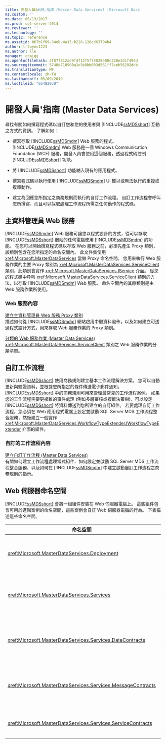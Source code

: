 ```yaml
---
title: 開發人員&#39;指南 (Master Data Services) |Microsoft Docs
ms.custom: ''
ms.date: 06/13/2017
ms.prod: sql-server-2014
ms.reviewer: ''
ms.technology: ''
ms.topic: reference
ms.assetid: 067b1f69-84eb-4a13-b220-120cd63704b4
author: lrtoyou1223
ms.author: lle
manager: craigg
ms.openlocfilehash: 2f87f812ad9f4f12f5f78828e88c220e3dcf494d
ms.sourcegitcommit: 5748d710960a1e3b8bb003d561ff7ceb56202ddb
ms.translationtype: MT
ms.contentlocale: zh-TW
ms.lasthandoff: 05/09/2019
ms.locfileid: "65483030"
---
```

# <a name="developer39s-guide-master-data-services"></a>開發人員&#39;指南 (Master Data Services)
  尋找有關如何撰寫程式碼以自訂您和您的使用者與 [!INCLUDE[ssMDSshort](../../includes/ssmdsshort-md.md)] 互動之方式的資訊。 了解如何：  
  
-   撰寫存取 [!INCLUDE[ssMDSmdm](../../includes/ssmdsmdm-md.md)] Web 服務的程式。 [!INCLUDE[ssMDSmdm](../../includes/ssmdsmdm-md.md)] Web 服務是一個 Windows Communication Foundation (WCF) 服務，開發人員會使用這個服務，透過程式碼控制 [!INCLUDE[ssMDSshort](../../includes/ssmdsshort-md.md)] 功能。  
  
-   將 [!INCLUDE[ssMDSshort](../../includes/ssmdsshort-md.md)] 功能納入現有的應用程式。  
  
-   撰寫程式碼以執行使用 [!INCLUDE[ssMDSmdm](../../includes/ssmdsmdm-md.md)] UI 難以或無法執行的重複或複雜動作。  
  
-   建立為回應您所指定之商務規則而執行的自訂工作流程。 自訂工作流程會呼叫您所撰寫、而且可以採取處理工作流程所需之任何動作的程式碼。  
  
## <a name="master-data-manager-web-service"></a>主資料管理員 Web 服務  
 [!INCLUDE[ssMDSmdm](../../includes/ssmdsmdm-md.md)] Web 服務可讓您以程式設計的方式，從可以存取 [!INCLUDE[ssMDSshort](../../includes/ssmdsshort-md.md)] 網站的任何電腦使用 [!INCLUDE[ssMDSmdm](../../includes/ssmdsmdm-md.md)] 的功能。 在您可以開始撰寫程式碼以存取 Web 服務之前，必須先產生 Proxy 類別，該類別包含在您所指定的命名空間內。 此文件集使用 <xref:Microsoft.MasterDataServices> 當做 Proxy 命名空間。 您用來執行 Web 服務作業的主要 Proxy 類別為 <xref:Microsoft.MasterDataServices.ServiceClient> 類別，此類別會實作 <xref:Microsoft.MasterDataServices.IService> 介面。 從您的程式碼中呼叫 <xref:Microsoft.MasterDataServices.ServiceClient> 類別的方法，以存取 [!INCLUDE[ssMDSmdm](../../includes/ssmdsmdm-md.md)] Web 服務。 命名空間內的其餘類別是由 Web 服務作業所使用。  
  
### <a name="web-service-content"></a>Web 服務內容  
 [建立主資料管理員 Web 服務 Proxy 類別](create-master-data-manager-web-service-proxy-classes.md)  
 描述如何從 [!INCLUDE[ssMDSmdm](../../includes/ssmdsmdm-md.md)] 網站啟用中繼資料發佈，以及如何建立可透過程式設計方式，用來存取 Web 服務作業的 Proxy 類別。  
  
 [分類的 Web 服務作業 &#40;Master Data Services&#41;](categorized-web-service-operations-master-data-services.md)  
 <xref:Microsoft.MasterDataServices.ServiceClient> 類別之 Web 服務作業的分類清單。  
  
## <a name="custom-workflows"></a>自訂工作流程  
 [!INCLUDE[ssMDSshort](../../includes/ssmdsshort-md.md)] 使用商務規則建立基本工作流程解決方案。 您可以自動更新與驗證資料，並根據您所指定的條件傳送電子郵件通知。 [!INCLUDE[ssMDSshort](../../includes/ssmdsshort-md.md)] 中的商務規則可用來管理最常見的工作流程案例。 如果您的工作流程需要更複雜的事件處理 (例如多層審核或複雜決策樹)，可以設定 [!INCLUDE[ssMDSshort](../../includes/ssmdsshort-md.md)] 將資料傳送到您所建立的自訂組件。 若要處理自訂工作流程，您必須在 Web 應用程式電腦上設定並啟動 SQL Server MDS 工作流程整合服務，然後建立一個實作 <xref:Microsoft.MasterDataServices.WorkflowTypeExtender.IWorkflowTypeExtender> 介面的組件。  
  
### <a name="custom-workflow-content"></a>自訂的工作流程內容  
 [建立自訂工作流程 &#40;Master Data Services&#41;](create-a-custom-workflow-master-data-services.md)  
 有關如何建立工作流程處理常式組件、如何設定並啟動 SQL Server MDS 工作流程整合服務，以及如何在 [!INCLUDE[ssMDSmdm](../../includes/ssmdsmdm-md.md)] 中建立啟動自訂工作流程之商務規則的指示。  
  
## <a name="web-server-namespaces"></a>Web 伺服器命名空間  
 [!INCLUDE[ssMDSshort](../../includes/ssmdsshort-md.md)] 會將一組組件安裝在 Web 伺服器電腦上。 這些組件包含可用於進階案例的命名空間，這些案例會自訂 Web 伺服器電腦的行為。 下表描述這些命名空間。  
  
|命名空間|描述|  
|---------------|-----------------|  
|<xref:Microsoft.MasterDataServices.Deployment>|包含的類別可用來從模型建立部署封裝以及將封裝部署到 [!INCLUDE[ssMDSshort](../../includes/ssmdsshort-md.md)] 資料庫。|  
|<xref:Microsoft.MasterDataServices.Services>|包含的類別可接收和處理透過 [!INCLUDE[ssMDSmdm](../../includes/ssmdsmdm-md.md)] Web 應用程式對 Web 伺服器電腦所做的 Web 服務作業。|  
|<xref:Microsoft.MasterDataServices.Services.DataContracts>|包含的類別可定義資料如何透過 [!INCLUDE[ssMDSmdm](../../includes/ssmdsmdm-md.md)] Web 應用程式從用戶端電腦傳送到 Web 伺服器電腦。|  
|<xref:Microsoft.MasterDataServices.Services.MessageContracts>|包含的類別可定義要求和回應如何透過 [!INCLUDE[ssMDSmdm](../../includes/ssmdsmdm-md.md)] Web 應用程式從用戶端電腦傳送到 Web 伺服器電腦。|  
|<xref:Microsoft.MasterDataServices.Services.ServiceContracts>|包含的介面可定義可以透過 [!INCLUDE[ssMDSmdm](../../includes/ssmdsmdm-md.md)] Web 服務呼叫的作業。|  
  
  
